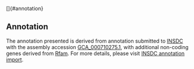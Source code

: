 []{#annotation}

Annotation
----------

The annotation presented is derived from annotation submitted to
[INSDC](http://www.insdc.org) with the assembly accession
[GCA\_000710275.1](http://www.ebi.ac.uk/ena/data/view/GCA_000710275.1),
with additional non-coding genes derived from
[Rfam](http://rfam.xfam.org/). For more details, please visit [INSDC
annotation
import](http://ensemblgenomes.org/info/data/insdc_annotation).
